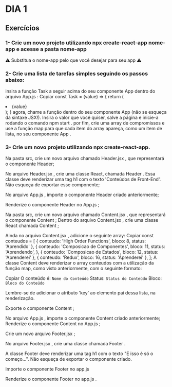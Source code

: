 # DIA 1 

## Exercícios

### 1- Crie um novo projeto utilizando npx create-react-app nome-app e acesse a pasta nome-app
⚠️ Substitua o nome-app pelo que você desejar para seu app ⚠️

### 2- Crie uma lista de tarefas simples seguindo os passos abaixo:
insira a função Task a seguir acima do seu componente App dentro do arquivo App.js :
Copiar
const Task = (value) => {
  return (
    <li>{value}</li>
  );
}
agora, chame a função dentro do seu componente App (não se esqueça da sintaxe JSX!). Insira o valor que você quiser, salve a página e inicie-a rodando o comando npm start .
por fim, crie uma array de compromissos e use a função map para que cada item do array apareça, como um item de lista, no seu componente App .

### 3- Crie um novo projeto utilizando npx create-react-app.

Na pasta src, crie um novo arquivo chamado Header.jsx , que representará o componente Header;

No arquivo Header.jsx , crie uma classe React, chamada Header . Essa classe deve renderizar uma tag h1 com o texto 'Conteúdos de Front-End'. Não esqueça de exportar esse componente;

No arquivo App.js , importe o componente Header criado anteriormente;

Renderize o componente Header no App.js ;

Na pasta src, crie um novo arquivo chamado Content.jsx , que representará o componente Content ;
Dentro do arquivo Content.jsx , crie uma classe React chamada Content ;

Ainda no arquivo Content.jsx , adicione o seguinte array:
Copiar
const conteudos = [
  {
    conteudo: 'High Order Functions',
    bloco: 8,
    status: 'Aprendido'
  },
  {
    conteudo: 'Composicao de Componentes',
    bloco: 11,
    status: 'Aprendendo',
  },
  {
    conteudo: 'Composicao de Estados',
    bloco: 12,
    status: 'Aprenderei'
  },
  {
    conteudo: 'Redux',
    bloco: 16,
    status: 'Aprenderei'
  },
];
A classe Content deve renderizar o array conteudos com a utilização da função map, como visto anteriormente, com o seguinte formato:

Copiar
O conteúdo é: `Nome do Conteúdo`
Status: `Status do Conteúdo`
Bloco: `Bloco do Conteúdo`

Lembre-se de adicionar o atributo 'key' ao elemento pai dessa lista, na renderização.

Exporte o componente Content ;

No arquivo App.js , importe o componente Content criado anteriormente;
Renderize o componente Content no App.js ;

Crie um novo arquivo Footer.jsx ;

No arquivo Footer.jsx , crie uma classe chamada Footer .

A classe Footer deve renderizar uma tag h1 com o texto "E isso é só o começo...". Não esqueça de exportar o componente criado.

Importe o componente Footer no app.js

Renderize o componente Footer no app.js .
